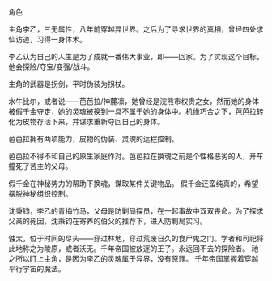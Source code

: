 角色

主角李乙，三无属性，八年前穿越异世界。之后为了寻求世界的真相，曾经四处求仙访道，习得一身体术。

李乙认为自己的人生是为了成就一番伟大事业，即——回家。为了实现这个目标，他会探险/夺宝/变强/战斗。

主角的武器是拐剑，平时伪装为拐杖。

水牛比尔，或者说——芭芭拉/神麓凛，她曾经是浣熊市权贵之女，然而她的身体被假千金夺走，她的灵魂被换到一具不属于她的身体中。机缘巧合之下，芭芭拉转化为皮物存活下来，并谋求重新夺回自己的身体。

芭芭拉拥有两项能力，皮物的伪装、灵魂的远程控制。

芭芭拉不得不和自己的原生家庭作对。芭芭拉在换魂之前是个性格恶劣的人，开车撞死了苦主的父母。

假千金在神秘势力的帮助下换魂，谋取某件关键物品。
假千金还蛮纯真的，希望摆脱神秘组织控制。


沈秉钧，李乙的青梅竹马，父母是防剿局探员，在一起事故中双双丧命。为了探求父亲的死因，沈秉钧在寄养的伯父的推荐下，进入防剿局实习。

蚀太，位于时间的尽头——穿过林地，穿过荒废日久的食尸鬼之门。学者和司祀将此地称之为睖原，或者沃无。千年帝国被放逐的王子。永远回不去的探险者。
祂之所以盯上主角，是因为李乙的灵魂属于异界，没有原罪。
千年帝国掌握着穿越平行宇宙的魔法。